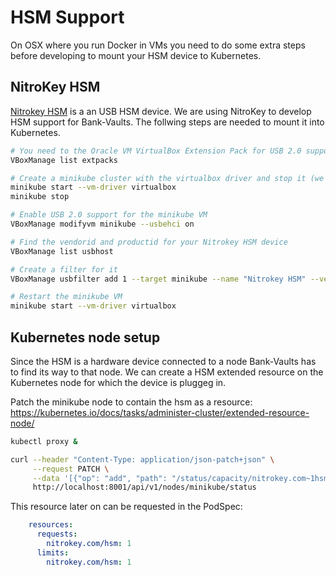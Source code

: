 # HSM Support

On OSX where you run Docker in VMs you need to do some extra steps before developing to mount your HSM device to Kubernetes.

## NitroKey HSM

[Nitrokey HSM](https://www.nitrokey.com/) is a an USB HSM device. We are using NitroKey to develop HSM support for Bank-Vaults. The follwing steps are needed to mount it into Kubernetes.

```bash
# You need to the Oracle VM VirtualBox Extension Pack for USB 2.0 support, make sure it is installed
VBoxManage list extpacks

# Create a minikube cluster with the virtualbox driver and stop it (we need to modify the VM)
minikube start --vm-driver virtualbox
minikube stop

# Enable USB 2.0 support for the minikube VM
VBoxManage modifyvm minikube --usbehci on

# Find the vendorid and productid for your Nitrokey HSM device
VBoxManage list usbhost

# Create a filter for it
VBoxManage usbfilter add 1 --target minikube --name "Nitrokey HSM" --vendorid 0x20a0 --productid 0x4230

# Restart the minikube VM
minikube start --vm-driver virtualbox
```


## Kubernetes node setup

Since the HSM is a hardware device connected to a node Bank-Vaults has to find its way to that node. We can create a HSM extended resource on the Kubernetes node for which the device is pluggeg in.

Patch the minikube node to contain the hsm as a resource: https://kubernetes.io/docs/tasks/administer-cluster/extended-resource-node/

```bash
kubectl proxy &

curl --header "Content-Type: application/json-patch+json" \
     --request PATCH \
     --data '[{"op": "add", "path": "/status/capacity/nitrokey.com~1hsm", "value": "1"}]' \
     http://localhost:8001/api/v1/nodes/minikube/status
```

This resource later on can be requested in the PodSpec:

```yaml
    resources:
      requests:
        nitrokey.com/hsm: 1
      limits:
        nitrokey.com/hsm: 1
```
